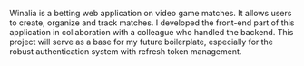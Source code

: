 Winalia is a betting web application on video game matches. It allows users to create, organize and track matches. I developed the front-end part of this application in collaboration with a colleague who handled the backend. This project will serve as a base for my future boilerplate, especially for the robust authentication system with refresh token management.